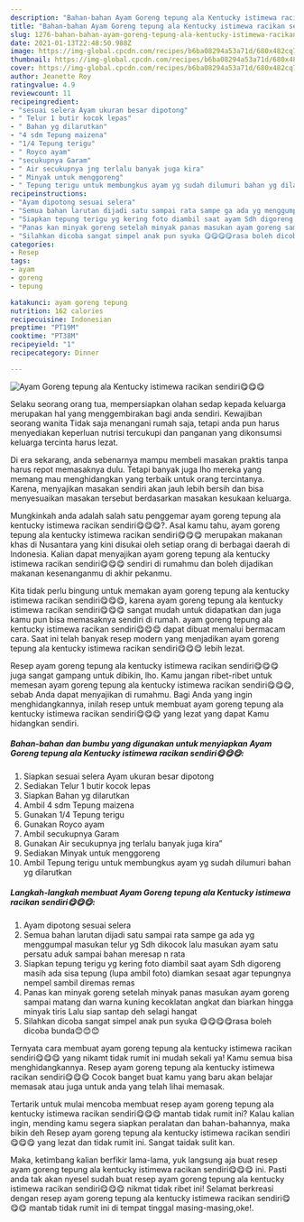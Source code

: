 ```yaml
---
description: "Bahan-bahan Ayam Goreng tepung ala Kentucky istimewa racikan sendiri😋😋😋 Sederhana dan Mudah Dibuat"
title: "Bahan-bahan Ayam Goreng tepung ala Kentucky istimewa racikan sendiri😋😋😋 Sederhana dan Mudah Dibuat"
slug: 1276-bahan-bahan-ayam-goreng-tepung-ala-kentucky-istimewa-racikan-sendiri-sederhana-dan-mudah-dibuat
date: 2021-01-13T22:48:50.988Z
image: https://img-global.cpcdn.com/recipes/b6ba08294a53a71d/680x482cq70/ayam-goreng-tepung-ala-kentucky-istimewa-racikan-sendiri😋😋😋-foto-resep-utama.jpg
thumbnail: https://img-global.cpcdn.com/recipes/b6ba08294a53a71d/680x482cq70/ayam-goreng-tepung-ala-kentucky-istimewa-racikan-sendiri😋😋😋-foto-resep-utama.jpg
cover: https://img-global.cpcdn.com/recipes/b6ba08294a53a71d/680x482cq70/ayam-goreng-tepung-ala-kentucky-istimewa-racikan-sendiri😋😋😋-foto-resep-utama.jpg
author: Jeanette Roy
ratingvalue: 4.9
reviewcount: 11
recipeingredient:
- "sesuai selera Ayam ukuran besar dipotong"
- " Telur 1 butir kocok lepas"
- " Bahan yg dilarutkan"
- "4 sdm Tepung maizena"
- "1/4 Tepung terigu"
- " Royco ayam"
- "secukupnya Garam"
- " Air secukupnya jng terlalu banyak juga kira"
- " Minyak untuk menggoreng"
- " Tepung terigu untuk membungkus ayam yg sudah dilumuri bahan yg dilarutkan"
recipeinstructions:
- "Ayam dipotong sesuai selera"
- "Semua bahan larutan dijadi satu sampai rata sampe ga ada yg menggumpal masukan telur yg Sdh dikocok lalu masukan ayam satu persatu aduk sampai bahan meresap n rata"
- "Siapkan tepung terigu yg kering foto diambil saat ayam Sdh digoreng masih ada sisa tepung (lupa ambil foto) diamkan sesaat agar tepungnya nempel sambil diremas remas"
- "Panas kan minyak goreng setelah minyak panas masukan ayam goreng sampai matang dan warna kuning kecoklatan angkat dan biarkan hingga minyak tiris Lalu siap santap deh selagi hangat"
- "Silahkan dicoba sangat simpel anak pun syuka 😋😋😋😋rasa boleh dicoba bunda😊😊😊"
categories:
- Resep
tags:
- ayam
- goreng
- tepung

katakunci: ayam goreng tepung 
nutrition: 162 calories
recipecuisine: Indonesian
preptime: "PT19M"
cooktime: "PT38M"
recipeyield: "1"
recipecategory: Dinner

---
```



![Ayam Goreng tepung ala Kentucky istimewa racikan sendiri😋😋😋](https://img-global.cpcdn.com/recipes/b6ba08294a53a71d/680x482cq70/ayam-goreng-tepung-ala-kentucky-istimewa-racikan-sendiri😋😋😋-foto-resep-utama.jpg)

Selaku seorang orang tua, mempersiapkan olahan sedap kepada keluarga merupakan hal yang menggembirakan bagi anda sendiri. Kewajiban seorang  wanita Tidak saja menangani rumah saja, tetapi anda pun harus menyediakan keperluan nutrisi tercukupi dan panganan yang dikonsumsi keluarga tercinta harus lezat.

Di era  sekarang, anda sebenarnya mampu membeli masakan praktis tanpa harus repot memasaknya dulu. Tetapi banyak juga lho mereka yang memang mau menghidangkan yang terbaik untuk orang tercintanya. Karena, menyajikan masakan sendiri akan jauh lebih bersih dan bisa menyesuaikan masakan tersebut berdasarkan masakan kesukaan keluarga. 



Mungkinkah anda adalah salah satu penggemar ayam goreng tepung ala kentucky istimewa racikan sendiri😋😋😋?. Asal kamu tahu, ayam goreng tepung ala kentucky istimewa racikan sendiri😋😋😋 merupakan makanan khas di Nusantara yang kini disukai oleh setiap orang di berbagai daerah di Indonesia. Kalian dapat menyajikan ayam goreng tepung ala kentucky istimewa racikan sendiri😋😋😋 sendiri di rumahmu dan boleh dijadikan makanan kesenanganmu di akhir pekanmu.

Kita tidak perlu bingung untuk memakan ayam goreng tepung ala kentucky istimewa racikan sendiri😋😋😋, karena ayam goreng tepung ala kentucky istimewa racikan sendiri😋😋😋 sangat mudah untuk didapatkan dan juga kamu pun bisa memasaknya sendiri di rumah. ayam goreng tepung ala kentucky istimewa racikan sendiri😋😋😋 dapat dibuat memalui bermacam cara. Saat ini telah banyak resep modern yang menjadikan ayam goreng tepung ala kentucky istimewa racikan sendiri😋😋😋 lebih lezat.

Resep ayam goreng tepung ala kentucky istimewa racikan sendiri😋😋😋 juga sangat gampang untuk dibikin, lho. Kamu jangan ribet-ribet untuk memesan ayam goreng tepung ala kentucky istimewa racikan sendiri😋😋😋, sebab Anda dapat menyajikan di rumahmu. Bagi Anda yang ingin menghidangkannya, inilah resep untuk membuat ayam goreng tepung ala kentucky istimewa racikan sendiri😋😋😋 yang lezat yang dapat Kamu hidangkan sendiri.

<!--inarticleads1-->

##### Bahan-bahan dan bumbu yang digunakan untuk menyiapkan Ayam Goreng tepung ala Kentucky istimewa racikan sendiri😋😋😋:

1. Siapkan sesuai selera Ayam ukuran besar dipotong
1. Sediakan  Telur 1 butir kocok lepas
1. Siapkan  Bahan yg dilarutkan
1. Ambil 4 sdm Tepung maizena
1. Gunakan 1/4 Tepung terigu
1. Gunakan  Royco ayam
1. Ambil secukupnya Garam
1. Gunakan  Air secukupnya jng terlalu banyak juga kira”
1. Sediakan  Minyak untuk menggoreng
1. Ambil  Tepung terigu untuk membungkus ayam yg sudah dilumuri bahan yg dilarutkan




<!--inarticleads2-->

##### Langkah-langkah membuat Ayam Goreng tepung ala Kentucky istimewa racikan sendiri😋😋😋:

1. Ayam dipotong sesuai selera
1. Semua bahan larutan dijadi satu sampai rata sampe ga ada yg menggumpal masukan telur yg Sdh dikocok lalu masukan ayam satu persatu aduk sampai bahan meresap n rata
1. Siapkan tepung terigu yg kering foto diambil saat ayam Sdh digoreng masih ada sisa tepung (lupa ambil foto) diamkan sesaat agar tepungnya nempel sambil diremas remas
1. Panas kan minyak goreng setelah minyak panas masukan ayam goreng sampai matang dan warna kuning kecoklatan angkat dan biarkan hingga minyak tiris Lalu siap santap deh selagi hangat
1. Silahkan dicoba sangat simpel anak pun syuka 😋😋😋😋rasa boleh dicoba bunda😊😊😊




Ternyata cara membuat ayam goreng tepung ala kentucky istimewa racikan sendiri😋😋😋 yang nikamt tidak rumit ini mudah sekali ya! Kamu semua bisa menghidangkannya. Resep ayam goreng tepung ala kentucky istimewa racikan sendiri😋😋😋 Cocok banget buat kamu yang baru akan belajar memasak atau juga untuk anda yang telah lihai memasak.

Tertarik untuk mulai mencoba membuat resep ayam goreng tepung ala kentucky istimewa racikan sendiri😋😋😋 mantab tidak rumit ini? Kalau kalian ingin, mending kamu segera siapkan peralatan dan bahan-bahannya, maka bikin deh Resep ayam goreng tepung ala kentucky istimewa racikan sendiri😋😋😋 yang lezat dan tidak rumit ini. Sangat taidak sulit kan. 

Maka, ketimbang kalian berfikir lama-lama, yuk langsung aja buat resep ayam goreng tepung ala kentucky istimewa racikan sendiri😋😋😋 ini. Pasti anda tak akan nyesel sudah buat resep ayam goreng tepung ala kentucky istimewa racikan sendiri😋😋😋 nikmat tidak ribet ini! Selamat berkreasi dengan resep ayam goreng tepung ala kentucky istimewa racikan sendiri😋😋😋 mantab tidak rumit ini di tempat tinggal masing-masing,oke!.

